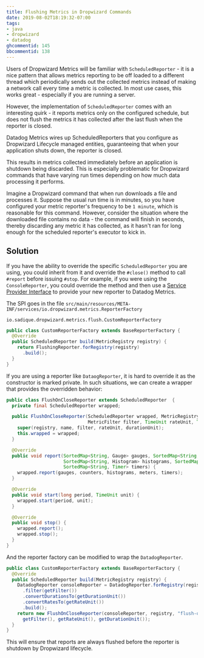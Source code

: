 ```yaml
---
title: Flushing Metrics in Dropwizard Commands
date: 2019-08-02T18:19:32-07:00
tags:
- java
- dropwizard
- datadog
ghcommentid: 145
bbcommentid: 138
---
```

Users of Dropwizard Metrics will be familiar with `ScheduledReporter`  - it is a nice pattern that allows metrics reporting to be off loaded to a different thread which periodically sends out the collected metrics instead of making a network call every time a metric is collected. In most use cases, this works great - especially if you are running a server.

<!--more-->

However, the implementation of `ScheduledReporter` comes with an interesting quirk - it reports metrics only on the configured schedule, but does not flush the metrics it has collected after the last flush when the reporter is closed.

Datadog Metrics wires up ScheduledReporters that you configure as Dropwizard Lifecycle managed entities, guaranteeing that when your application shuts down, the reporter is closed.

This results in metrics collected immediately before an application is shutdown being discarded. This is especially problematic for Dropwizard commands that have varying run times depending on how much data processing it performs.

Imagine a Dropwizard command that when run downloads a file and processes it. Suppose the usual run time is in minutes, so you have configured your metric reporter's frequency to be `1 minute`, which is reasonable for this command. However, consider the situation where the downloaded file contains no data - the command will finish in seconds, thereby discarding any metric it has collected, as it hasn't ran for long enough for the scheduled reporter's executor to kick in.

## Solution

If you have the ability to override the specific `ScheduledReporter` you are using, you could inherit from it and override the `#close()` method to call `#report` before issuing `#stop`. For example, if you were using the `ConsoleReporter`, you could override the method and then use a [Service Provider Interface](https://docs.oracle.com/javase/tutorial/sound/SPI-intro.html) to provide your new reporter to Datadog Metrics.

The SPI goes in the file `src/main/resources/META-INF/services/io.dropwizard.metrics.ReporterFactory`

```
io.sadique.dropwizard.metrics.flush.CustomReporterFactory
```

```java
public class CustomReporterFactory extends BaseReporterFactory {
  @Override
  public ScheduledReporter build(MetricRegistry registry) {
    return FlushingReporter.forRegistry(registry)
      .build();
  }
}
```

If you are using a reporter like `DataogReporter`, it is hard to override it as the constructor is marked private. In such situations, we can create a wrapper that provides the overridden behavior:

```java
public class FlushOnCloseReporter extends ScheduledReporter  {
  private final ScheduledReporter wrapped;

  public FlushOnCloseReporter(ScheduledReporter wrapped, MetricRegistry registry, String name,
                              MetricFilter filter, TimeUnit rateUnit, TimeUnit durationUnit) {
    super(registry, name, filter, rateUnit, durationUnit);
    this.wrapped = wrapped;
  }

  @Override
  public void report(SortedMap<String, Gauge> gauges, SortedMap<String, Counter> counters,
                     SortedMap<String, Histogram> histograms, SortedMap<String, Meter> meters,
                     SortedMap<String, Timer> timers) {
    wrapped.report(gauges, counters, histograms, meters, timers);
  }

  @Override
  public void start(long period, TimeUnit unit) {
    wrapped.start(period, unit);
  }

  @Override
  public void stop() {
    wrapped.report();
    wrapped.stop();
  }
}
```

And the reporter factory can be modified to wrap the `DatadogReporter`.

```java
public class CustomReporterFactory extends BaseReporterFactory {
  @Override
  public ScheduledReporter build(MetricRegistry registry) {
    DatadogReporter consoleReporter = DatadogReporter.forRegistry(registry)
      .filter(getFilter())
      .convertDurationsTo(getDurationUnit())
      .convertRatesTo(getRateUnit())
      .build();
    return new FlushOnCloseReporter(consoleReporter, registry, "flush-on-close(DatadogReporter)",
      getFilter(), getRateUnit(), getDurationUnit());
  }
}
```

This will ensure that reports are always flushed before the reporter is shutdown by Dropwizard lifecycle.
